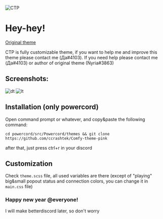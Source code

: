 ![CTP](https://github.com/ccrashtek/Comfy-theme-pink/blob/main/preview/comfy-theme-pink.png)

# Hey-hey!
  [Original theme](https://github.com/NYRI4/Comfy-theme)

  CTP is fully customizable theme, if you want to help me and improve this theme please contact me (Да#4103). If you need help please contact me (Да#4103) or author of original theme (Nyria#3863)

## Screenshots:

![dt](https://github.com/ccrashtek/Comfy-theme-pink/blob/main/preview/1dt.png)
![lt](https://github.com/ccrashtek/Comfy-theme-pink/blob/main/preview/1lt.png)

## Installation (only powercord)
  Open command prompt or whatever, and copy&paste the following command:
  ```
  cd powercord/src/Powercord/themes && git clone https://github.com/ccrashtek/Comfy-theme-pink
  ```
  after that, just press ctrl+r in your discord
  
## Customization
  Check ```theme.scss``` file, all used variables are there (except of "playing" big&small popout status and connection colors, you can change it in ```main.css``` file)

### Happy new year @everyone!
  I will make betterdiscord later, so don't worry
